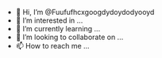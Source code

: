 - 👋 Hi, I’m @Fuufufhcxgoogdydoydodyooyd
- 👀 I’m interested in ...
- 🌱 I’m currently learning ...
- 💞️ I’m looking to collaborate on ...
- 📫 How to reach me ...

<!---
Fuufufhcxgoogdydoydodyooyd/Fuufufhcxgoogdydoydodyooyd is a ✨ special ✨ repository because its `README.md` (this file) appears on your GitHub profile.
You can click the Preview link to take a look at your changes.
--->
